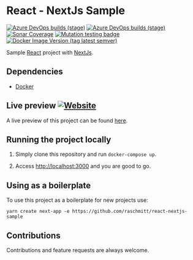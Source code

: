 # React - NextJs Sample

[![Azure DevOps builds (stage)](https://img.shields.io/azure-devops/build/raschmitt/7618d927-8467-43e2-b5e9-1aeddc1fbfdc/29?label=Continuous%20Integration&stage=CI)](https://dev.azure.com/raschmitt/raschmitt/_build?definitionId=29)
[![Azure DevOps builds (stage)](https://img.shields.io/azure-devops/build/raschmitt/7618d927-8467-43e2-b5e9-1aeddc1fbfdc/29?label=Continuous%20Delivery&stage=CD)](https://dev.azure.com/raschmitt/raschmitt/_build?definitionId=29)
[![Sonar Coverage](https://img.shields.io/sonar/coverage/raschmitt_react-nextjs-sample?label=Code%20coverage&server=https%3A%2F%2Fsonarcloud.io&style=flat-square)](https://sonarcloud.io/dashboard?id=raschmitt_react-nextjs-sample)
[![Mutation testing badge](https://img.shields.io/endpoint?style=flat-square&url=https%3A%2F%2Fbadge-api.stryker-mutator.io%2Fgithub.com%2Fraschmitt%2Freact-nextjs-sample%2Fmain)](https://dashboard.stryker-mutator.io/reports/github.com/raschmitt/react-nextjs-sample/main)
[![Docker Image Version (tag latest semver)](https://img.shields.io/docker/v/raschmitt/react-nextjs-sample/latest?label=Latest%20Image&style=flat-square)](https://hub.docker.com/repository/docker/raschmitt/react-nextjs-sample)

Sample [React](https://reactjs.org/) project with [NextJs](https://nextjs.org/).

## Dependencies 

- [Docker](https://docs.docker.com/get-docker/)

## Live preview [![Website](https://img.shields.io/website?down_message=Unhealthy&label=Health%20Check&up_message=Healthy&url=https%3A%2F%2Freact-nextjs-sample-service-raschmitt.cloud.okteto.net%2Fhealth)](https://react-nextjs-sample-service-raschmitt.cloud.okteto.net/health)

A live preview of this project can be found [here](https://react-nextjs-sample-service-raschmitt.cloud.okteto.net).

## Running the project locally

1. Simply clone this repository and run `docker-compose up`.

2. Access [http://localhost:3000](http://localhost:3000) and you are good to go.

## Using as a boilerplate

To use this project as a boilerplate for new projects use:

`yarn create next-app -e https://github.com/raschmitt/react-nextjs-sample`

## Contributions

  Contributions and feature requests are always welcome.
